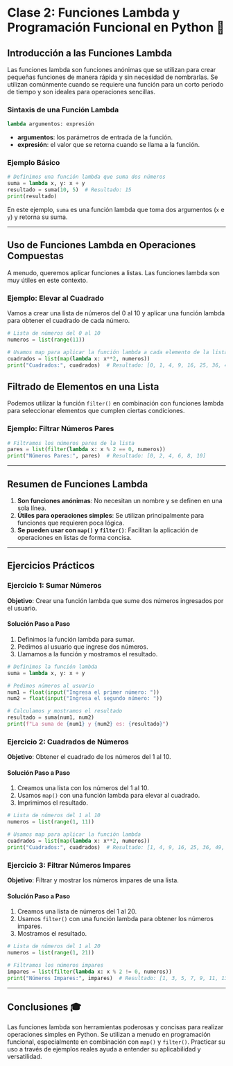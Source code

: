 # Clase 2: Funciones Lambda y Programación Funcional en Python 🐍

## Introducción a las Funciones Lambda

Las funciones lambda son funciones anónimas que se utilizan para crear pequeñas funciones de manera rápida y sin necesidad de nombrarlas. Se utilizan comúnmente cuando se requiere una función para un corto período de tiempo y son ideales para operaciones sencillas.

### Sintaxis de una Función Lambda

```python
lambda argumentos: expresión
```

- **argumentos**: los parámetros de entrada de la función.
- **expresión**: el valor que se retorna cuando se llama a la función.

### Ejemplo Básico

```python
# Definimos una función lambda que suma dos números
suma = lambda x, y: x + y
resultado = suma(10, 5)  # Resultado: 15
print(resultado)
```

En este ejemplo, `suma` es una función lambda que toma dos argumentos (`x` e `y`) y retorna su suma.

---

## Uso de Funciones Lambda en Operaciones Compuestas

A menudo, queremos aplicar funciones a listas. Las funciones lambda son muy útiles en este contexto.

### Ejemplo: Elevar al Cuadrado

Vamos a crear una lista de números del 0 al 10 y aplicar una función lambda para obtener el cuadrado de cada número.

```python
# Lista de números del 0 al 10
numeros = list(range(11))

# Usamos map para aplicar la función lambda a cada elemento de la lista
cuadrados = list(map(lambda x: x**2, numeros))
print("Cuadrados:", cuadrados)  # Resultado: [0, 1, 4, 9, 16, 25, 36, 49, 64, 81, 100]
```

## Filtrado de Elementos en una Lista

Podemos utilizar la función `filter()` en combinación con funciones lambda para seleccionar elementos que cumplen ciertas condiciones.

### Ejemplo: Filtrar Números Pares

```python
# Filtramos los números pares de la lista
pares = list(filter(lambda x: x % 2 == 0, numeros))
print("Números Pares:", pares)  # Resultado: [0, 2, 4, 6, 8, 10]
```

---

## Resumen de Funciones Lambda

1. **Son funciones anónimas**: No necesitan un nombre y se definen en una sola línea.
2. **Útiles para operaciones simples**: Se utilizan principalmente para funciones que requieren poca lógica.
3. **Se pueden usar con `map()` y `filter()`**: Facilitan la aplicación de operaciones en listas de forma concisa.

---

## Ejercicios Prácticos

### Ejercicio 1: Sumar Números

**Objetivo**: Crear una función lambda que sume dos números ingresados por el usuario.

#### Solución Paso a Paso

1. Definimos la función lambda para sumar.
2. Pedimos al usuario que ingrese dos números.
3. Llamamos a la función y mostramos el resultado.

```python
# Definimos la función lambda
suma = lambda x, y: x + y

# Pedimos números al usuario
num1 = float(input("Ingresa el primer número: "))
num2 = float(input("Ingresa el segundo número: "))

# Calculamos y mostramos el resultado
resultado = suma(num1, num2)
print(f"La suma de {num1} y {num2} es: {resultado}")
```

### Ejercicio 2: Cuadrados de Números

**Objetivo**: Obtener el cuadrado de los números del 1 al 10.

#### Solución Paso a Paso

1. Creamos una lista con los números del 1 al 10.
2. Usamos `map()` con una función lambda para elevar al cuadrado.
3. Imprimimos el resultado.

```python
# Lista de números del 1 al 10
numeros = list(range(1, 11))

# Usamos map para aplicar la función lambda
cuadrados = list(map(lambda x: x**2, numeros))
print("Cuadrados:", cuadrados)  # Resultado: [1, 4, 9, 16, 25, 36, 49, 64, 81, 100]
```

### Ejercicio 3: Filtrar Números Impares

**Objetivo**: Filtrar y mostrar los números impares de una lista.

#### Solución Paso a Paso

1. Creamos una lista de números del 1 al 20.
2. Usamos `filter()` con una función lambda para obtener los números impares.
3. Mostramos el resultado.

```python
# Lista de números del 1 al 20
numeros = list(range(1, 21))

# Filtramos los números impares
impares = list(filter(lambda x: x % 2 != 0, numeros))
print("Números Impares:", impares)  # Resultado: [1, 3, 5, 7, 9, 11, 13, 15, 17, 19]
```

---

## Conclusiones 🎓

Las funciones lambda son herramientas poderosas y concisas para realizar operaciones simples en Python. Se utilizan a menudo en programación funcional, especialmente en combinación con `map()` y `filter()`. Practicar su uso a través de ejemplos reales ayuda a entender su aplicabilidad y versatilidad.

